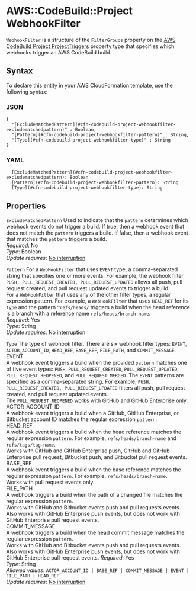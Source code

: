 # AWS::CodeBuild::Project WebhookFilter<a name="aws-properties-codebuild-project-webhookfilter"></a>

`WebhookFilter` is a structure of the `FilterGroups` property on the [AWS CodeBuild Project ProjectTriggers](https://docs.aws.amazon.com/AWSCloudFormation/latest/UserGuide/aws-properties-codebuild-project-projecttriggers.html) property type that specifies which webhooks trigger an AWS CodeBuild build\.

## Syntax<a name="aws-properties-codebuild-project-webhookfilter-syntax"></a>

To declare this entity in your AWS CloudFormation template, use the following syntax:

### JSON<a name="aws-properties-codebuild-project-webhookfilter-syntax.json"></a>

```
{
  "[ExcludeMatchedPattern](#cfn-codebuild-project-webhookfilter-excludematchedpattern)" : Boolean,
  "[Pattern](#cfn-codebuild-project-webhookfilter-pattern)" : String,
  "[Type](#cfn-codebuild-project-webhookfilter-type)" : String
}
```

### YAML<a name="aws-properties-codebuild-project-webhookfilter-syntax.yaml"></a>

```
  [ExcludeMatchedPattern](#cfn-codebuild-project-webhookfilter-excludematchedpattern): Boolean
  [Pattern](#cfn-codebuild-project-webhookfilter-pattern): String
  [Type](#cfn-codebuild-project-webhookfilter-type): String
```

## Properties<a name="aws-properties-codebuild-project-webhookfilter-properties"></a>

`ExcludeMatchedPattern` <a name="cfn-codebuild-project-webhookfilter-excludematchedpattern"></a>
Used to indicate that the `pattern` determines which webhook events do not trigger a build\. If true, then a webhook event that does not match the `pattern` triggers a build\. If false, then a webhook event that matches the `pattern` triggers a build\.  
_Required_: No  
_Type_: Boolean  
_Update requires_: [No interruption](https://docs.aws.amazon.com/AWSCloudFormation/latest/UserGuide/using-cfn-updating-stacks-update-behaviors.html#update-no-interrupt)

`Pattern` <a name="cfn-codebuild-project-webhookfilter-pattern"></a>
For a `WebHookFilter` that uses `EVENT` type, a comma\-separated string that specifies one or more events\. For example, the webhook filter `PUSH, PULL_REQUEST_CREATED, PULL_REQUEST_UPDATED` allows all push, pull request created, and pull request updated events to trigger a build\.  
 For a `WebHookFilter` that uses any of the other filter types, a regular expression pattern\. For example, a `WebHookFilter` that uses `HEAD_REF` for its `type` and the pattern `^refs/heads/` triggers a build when the head reference is a branch with a reference name `refs/heads/branch-name`\.  
_Required_: Yes  
_Type_: String  
_Update requires_: [No interruption](https://docs.aws.amazon.com/AWSCloudFormation/latest/UserGuide/using-cfn-updating-stacks-update-behaviors.html#update-no-interrupt)

`Type` <a name="cfn-codebuild-project-webhookfilter-type"></a>
The type of webhook filter\. There are six webhook filter types: `EVENT`, `ACTOR_ACCOUNT_ID`, `HEAD_REF`, `BASE_REF`, `FILE_PATH`, and `COMMIT_MESSAGE`\.  
 EVENT  
 A webhook event triggers a build when the provided `pattern` matches one of five event types: `PUSH`, `PULL_REQUEST_CREATED`, `PULL_REQUEST_UPDATED`, `PULL_REQUEST_REOPENED`, and `PULL_REQUEST_MERGED`\. The `EVENT` patterns are specified as a comma\-separated string\. For example, `PUSH, PULL_REQUEST_CREATED, PULL_REQUEST_UPDATED` filters all push, pull request created, and pull request updated events\.  
 The `PULL_REQUEST_REOPENED` works with GitHub and GitHub Enterprise only\.  
 ACTOR_ACCOUNT_ID  
 A webhook event triggers a build when a GitHub, GitHub Enterprise, or Bitbucket account ID matches the regular expression `pattern`\.  
 HEAD_REF  
 A webhook event triggers a build when the head reference matches the regular expression `pattern`\. For example, `refs/heads/branch-name` and `refs/tags/tag-name`\.  
 Works with GitHub and GitHub Enterprise push, GitHub and GitHub Enterprise pull request, Bitbucket push, and Bitbucket pull request events\.  
 BASE_REF  
 A webhook event triggers a build when the base reference matches the regular expression `pattern`\. For example, `refs/heads/branch-name`\.  
 Works with pull request events only\.  
 FILE_PATH  
 A webhook triggers a build when the path of a changed file matches the regular expression `pattern`\.  
 Works with GitHub and Bitbucket events push and pull requests events\. Also works with GitHub Enterprise push events, but does not work with GitHub Enterprise pull request events\.  
COMMIT_MESSAGE  
A webhook triggers a build when the head commit message matches the regular expression `pattern`\.  
 Works with GitHub and Bitbucket events push and pull requests events\. Also works with GitHub Enterprise push events, but does not work with GitHub Enterprise pull request events\.
_Required_: Yes  
_Type_: String  
_Allowed values_: `ACTOR_ACCOUNT_ID | BASE_REF | COMMIT_MESSAGE | EVENT | FILE_PATH | HEAD_REF`  
_Update requires_: [No interruption](https://docs.aws.amazon.com/AWSCloudFormation/latest/UserGuide/using-cfn-updating-stacks-update-behaviors.html#update-no-interrupt)
